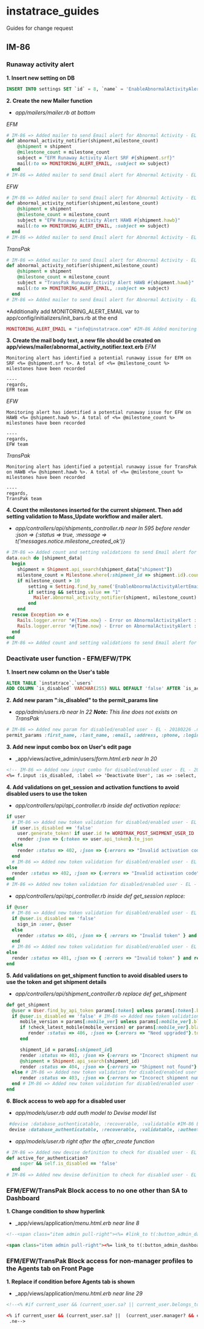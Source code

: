 # instatrace_guides
Guides for change request

## IM-86

### Runaway activity alert
**1. Insert new setting on DB**
```SQL
INSERT INTO settings SET `id` = 8, `name` = 'EnableAbnormalActivityAlertEmail', `value` = '1', `description` = 'Enable Abnormal Activity Alert Email (Turn on: 1: Turn Off: 0)', `created_at` = '2018-02-25 16:51:25', `updated_at` = '2018-02-25 16:51:25';
```

**2. Create the new Mailer function**
* _app/mailers/mailer.rb at bottom_

*EFM* 
```ruby
# IM-86 => Added mailer to send Email alert for Abnormal Activity - EL - 20180226 .ns
def abnormal_activity_notifier(shipment,milestone_count)
    @shipment = shipment
    @milestone_count = milestone_count
    subject = "EFM Runaway Activity Alert SRF #{shipment.srf}" 
    mail(:to => MONITORING_ALERT_EMAIL, :subject => subject)
  end
# IM-86 => Added mailer to send Email alert for Abnormal Activity - EL - 20180226 .ne
```
*EFW* 
```ruby
# IM-86 => Added mailer to send Email alert for Abnormal Activity - EL - 20180226 .ns
def abnormal_activity_notifier(shipment,milestone_count)
    @shipment = shipment
    @milestone_count = milestone_count
    subject = "EFW Runaway Activity Alert HAWB #{shipment.hawb}" 
    mail(:to => MONITORING_ALERT_EMAIL, :subject => subject)
  end
# IM-86 => Added mailer to send Email alert for Abnormal Activity - EL - 20180226 .ne
```
*TransPak* 
```ruby
# IM-86 => Added mailer to send Email alert for Abnormal Activity - EL - 20180226 .ns
def abnormal_activity_notifier(shipment,milestone_count)
    @shipment = shipment
    @milestone_count = milestone_count
    subject = "TransPak Runaway Activity Alert HAWB #{shipment.hawb}" 
    mail(:to => MONITORING_ALERT_EMAIL, :subject => subject)
  end
# IM-86 => Added mailer to send Email alert for Abnormal Activity - EL - 20180226 .ne
```
*Additionally add MONITORING_ALERT_EMAIL var to app/config/initializers/init_bars.rb at the end

```ruby
MONITORING_ALERT_EMAIL = "info@instatrace.com" #IM-86 Added monitoring alert email variable for abnormal report - EL 20180321 .n
```

**3. Create the mail body text, a new file should be created on app/views/mailer/abnormal_activity_notifier.text.erb**
*EFM*
```
Monitoring alert has identified a potential runaway issue for EFM on SRF <%= @shipment.srf %>. A total of <%= @milestone_count %> milestones have been recorded

----
regards,
EFM team

```
*EFW*
```
Monitoring alert has identified a potential runaway issue for EFW on HAWB <%= @shipment.hawb %>. A total of <%= @milestone_count %> milestones have been recorded

----
regards,
EFW team

```

*TransPak*
```
Monitoring alert has identified a potential runaway issue for TransPak on HAWB <%= @shipment.hawb %>. A total of <%= @milestone_count %> milestones have been recorded

----
regards,
TransPak team

```

**4. Count the milestones inserted for the current shipment. Then add setting validation to Mass_Update workflow and mailer alert.**
* _app/controllers/api/shipments_controller.rb near ln 595 before render :json => {:status => true, :message => t('messages.notice.milestone_created_ok')}_

```ruby
# IM-86 => Added count and setting validations to send Email alert for Abnormal Activity    - EL - 20180226 .ns
data.each do |shipment_data|
  begin
    shipment = Shipment.api_search(shipment_data["shipment"])
    milestone_count = Milestone.where(:shipment_id => shipment.id).count
    if milestone_count > 10
        setting = Setting.find_by_name('EnableAbnormalActivityAlertEmail')
        if setting && setting.value == "1"
          Mailer.abnormal_activity_notifier(shipment, milestone_count).deliver
        end
    end
  rescue Exception => e
    Rails.logger.error "#{Time.now} - Error on AbnormalActivityAlert : #{e.inspect}"
    Rails.logger.error "#{Time.now} - Error on AbnormalActivityAlert : #{e.backtrace.inspect}"
  end
end
# IM-86 => Added count and setting validations to send Email alert for Abnormal Activity- EL - 20180226 .ne
```

### Deactivate user function - EFM/EFW/TPK
**1. Insert new column on the User's table**
```SQL
ALTER TABLE `instatrace`.`users` 
ADD COLUMN `is_disabled` VARCHAR(255) NULL DEFAULT 'false' AFTER `is_activated`,
```

**2. Add new param ":is_disabled" to the permit_params line**
* _app/admin/users.rb near ln 22_
_**Note:** This line does not exists on TransPak_
```ruby
# IM-86 => Added new param for disabled/enabled user - EL - 20180226 .n
permit_params :first_name, :last_name, :email, :address, :phone, :login, :activation_code, :password, :password_confirmation, :language, :role_id, :is_disabled
```

**3. Add new input combo box on User's edit page**
* _app/views/active_admin/users/_form.html.erb near ln 20_
```html
<!-- IM-86 => Added new input combo for disabled/enabled user - EL - 20180226 .ns -->
<%= f.input :is_disabled, :label => 'Deactivate User', :as => :select, :include_blank => false %>
```

**4. Add validations on get_session and activation functions to avoid disabled users to use the token**
* _app/controllers/api/api_controller.rb inside def activation replace:_
```ruby
if user
  # IM-86 => Added new token validation for disabled/enabled user - EL - 20180226 .ns
  if user.is_disabled == 'false'
    user.generate_token! if user.id != WORDTRAK_POST_SHIPMENT_USER_ID
    render :json => {:token => user.api_token}.to_json
  else
    render :status => 402, :json => {:errors => "Invalid activation code"}.to_json and return
  end
  # IM-86 => Added new token validation for disabled/enabled user - EL - 20180226 .ne
else
  render :status => 402, :json => {:errors => "Invalid activation code"}.to_json and return
end
# IM-86 => Added new token validation for disabled/enabled user - EL - 20180226 .ne
```

* _app/controllers/api/api_controller.rb inside def get_session replace:_
```ruby
if @user
  # IM-86 => Added new token validation for disabled/enabled user - EL - 20180226 .ns
  if @user.is_disabled == 'false'
    sign_in :user, @user
  else
    render :status => 401, :json => { :errors => "Invalid token" } and return
  end
  # IM-86 => Added new token validation for disabled/enabled user - EL - 20180226 .ns
else
  render :status => 401, :json => { :errors => "Invalid token" } and return
end
```

**5. Add validations on get_shipment function to avoid disabled users to use the token and get shipment details**
* _app/controllers/api/shipment_controller.rb replace def get_shipment_
```ruby
def get_shipment
  @user = User.find_by_api_token params[:token] unless params[:token].blank? # IM-86 => Added new token validation for disabled/enabled user - EL - 20180226 .n
  if @user.is_disabled == 'false' # IM-86 => Added new token validation for disabled/enabled user - EL - 20180226 .n
     mobile_version = params[:mobile_ver] unless params[:mobile_ver].blank?
     if !check_latest_mobile(mobile_version) or params[:mobile_ver].blank?
        render :status => 406, :json => {:errors => "Need upgraded"}.to_json and return
     end

     shipment_id = params[:shipment_id]
     render :status => 403, :json => {:errors => "Incorect shipment number"}.to_json and return if shipment_id == 0
     @shipment = Shipment.api_search(shipment_id)
     render :status => 404, :json => {:errors => "Shipment not found"}.to_json and return unless @shipment
  else # IM-86 => Added new token validation for disabled/enabled user - EL - 20180226 .n
     render :status => 403, :json => {:errors => "Incorect shipment number"}.to_json and return # IM-86 => Added new token validation for disabled/enabled user - EL - 20180226 .n
  end # IM-86 => Added new token validation for disabled/enabled user - EL - 20180226 .n
end
```

**6. Block access to web app for a disabled user**
* _app/models/user.rb add auth model to Devise model list_
```ruby
 #devise :database_authenticatable, :recoverable, :validatable #IM-86 Block access to web app for a disabled user .o
 devise :database_authenticatable, :recoverable, :validatable, :authenticatable #IM-86 Block access to web app for a di    sabled user .n
```

* _app/models/user.rb right after the after_create function_
```ruby
# IM-86 => Added new devise definition to check for disabled user - EL - 20180306 .ns
def active_for_authentication?
     super && self.is_disabled == 'false'
  end
# IM-86 => Added new devise definition to check for disabled user - EL - 20180306 .ne
```

### EFM/EFW/TransPak Block access to no one other than SA to Dashboard
**1. Change condition to show hyperlink**
* _app/views/application/_menu.html.erb near line 8_
```html
<!--<span class="item admin pull-right"><%= #link_to t(:button_admin_dashboard), admin_dashboard_path if current_user.manager? %></span>--> <!-- IM-86 => Block acces for all roles but SA to dashboard - EL - 20180309 .o-->

<span class="item admin pull-right"><%= link_to t(:button_admin_dashboard), admin_dashboard_path if current_user.sa? %></span><!-- IM-86 => Block acces for all roles but SA to dashboard - EL - 20180309 .n-->
```

### EFM/EFW/TransPak Block access for non-manager profiles to the Agents tab on Front Page
**1. Replace if condition before Agents tab is shown**
* _app/views/application/_menu.html.erb near line 29_
```html
<!--<% #if current_user && (current_user.sa? || current_user.belongs_to_agent?) %>--> <!-- IM-86 => Block access to agents tab for driver role - EL - 20180312 .o-->

<% if current_user && (current_user.sa? ||  (current_user.manager? && current_user.belongs_to_agent?)) %><!-- <!-- IM-86 => Block access to agents tab for driver role - EL - 20180312 .n-->
 .ne-->
```

